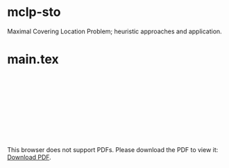 # mclp-sto
Maximal Covering Location Problem; heuristic approaches and application.

# main.tex
<object data="https://github.com/yeguacelestial/mclp-sto/blob/master/main.pdf" type="application/pdf" width="700px" height="700px">
    <embed src="https://github.com/yeguacelestial/mclp-sto/blob/master/main.pdf">
        <p>This browser does not support PDFs. Please download the PDF to view it: <a href="https://github.com/yeguacelestial/mclp-sto/blob/master/main.pdf">Download PDF</a>.</p>
    </embed>
</object>